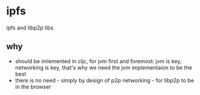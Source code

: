 # ipfs
ipfs and libp2p libs

## why

- should be imlemented in cljc, for jvm first and foremost: jvm is key, networking is key, that's why we need the jvm implementaion to be the best
- there is no need - simply by design of p2p networking - for libp2p to be in the browser